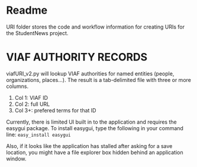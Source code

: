 # Readme
URI folder stores the code and workflow information for 
creating URIs for the StudentNews project.




# VIAF AUTHORITY RECORDS
viafURI_v2.py will lookup VIAF authorities for named entities (people, organizations, places...).
The result is a tab-delimited file with three or more columns.
1. Col 1: VIAF ID
2. Col 2: full URL
3. Col 3+: prefered terms for that ID

Currently, there is limited UI built in to the application and requires the easygui package.
To install easygui, type the following in your command line: `easy_install easygui`

Also, if it looks like the application has stalled after asking for a save location, you might have a
file explorer box hidden behind an application window.

